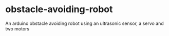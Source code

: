 # obstacle-avoiding-robot
An arduino obstacle avoiding robot using an ultrasonic sensor, a servo and two motors
